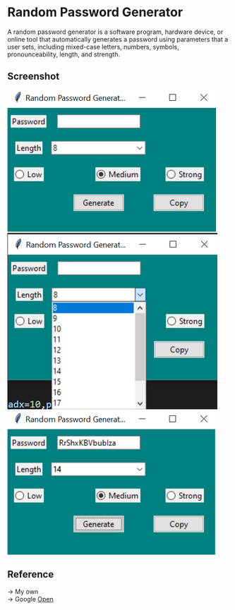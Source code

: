 # Random Password Generator

A random password generator is a software program, hardware device, or online tool that automatically generates a password using parameters that a user sets, including mixed-case letters, numbers, symbols, pronounceability, length, and strength.

## Screenshot

![Screenshot1](images/ss1.png)
![Screenshot2](images/ss2.png)
![Screenshot3](images/ss3.png)


## Reference
-> My own\
-> Google [Open](https://www.google.com)

